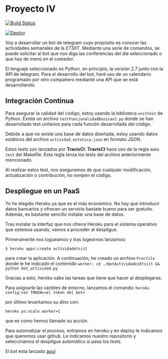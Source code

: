 # Proyecto IV
[![Build Status](https://travis-ci.org/Maverick94/IV_Proyecto.svg?branch=master)](https://travis-ci.org/Maverick94/IV_Proyecto)

[![Deploy](https://www.herokucdn.com/deploy/button.svg)](https://heroku.com/deploy)


Voy a desarrollar un bot de telegram cuyo propósito es conocer las actividades semanales de la *ETSIIT*.
Mediante una serie de comandos, se puede solicitar al bot que nos diga las conferencias del día seleccionado
o que hay de menú en el comedor.

El lenguaje seleccionado es Python, en principio, la versión 2.7 junto con la API de telegram. Para el desarrollo del bot, haré uso de un calendario programado por otro compañero mediante una API que se está desarrollando.

## Integración Continua

Para asegurar la calidad del código, estoy usando la biblioteca `unittest` de Python. Existe un archivo `testFuncionalidadBasicav2.py` donde se han desarrollado test unitarios para cada función desarrollada del código.

Debido a que no existe una base de datos diseñada, estoy usando datos estáticos del archivo `actividad_estatica.json` en formato JSON.

Estos tests son lanzados por **TravisCI**. **TravisCI** hace uso de la regla `make test` del Makefile. Esta regla lanza los tests del archivo anteriormente mencionado.

Al realizar estos test, nos aseguramos de que cualquier modificación, actualización o contribución, no *rompen* el código.

## Despliegue en un PaaS

Yo he elegido Heroku ya que es el más económico. No hay que introducir datos bancarios y ofrecen un servicio bastate bueno para ser gratuito. Además, es bastante sencillo instalar una base de datos.

Tras instalar la interfaz que nos ofrece Heroku para el sistema operativo que estemos usando, vamos a proceder
al despligue.

Primeramente nos logueamos y tras logearnos lanzamos:

`$ heroku apps:create actividadetsiit`

para crear la aplicación. A continuación, he creado un archivo `Procfile` donde le he indicado el contenido
`worker: cd ./botActividadesEtsiit && python bot_actividad.py`

Gracias a esto, heroku sabe las tareas que tiene que hacer al desplegarse.



Para asignarle las varibles de entorno, lanzamos el comando:
`heroku config:set TOKEN=<el token del bot>`

por último levantamos su *dino* con:

`heroku ps:scale worker=1`

que es como hemos llamado su acción.

Para automatizar el proceso, entramos en heroku y en deploy le indicamos que queremos usar github. Le indicamos nuestro repositorio y seleccinamos el despligue automático si pasa los tests.


El bot esta lanzado [aquí](https://telegram.me/ActEtsiibot)
